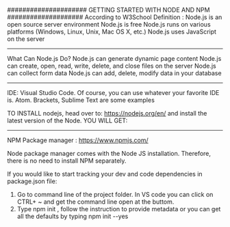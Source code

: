 
#####################
GETTING STARTED WITH NODE AND NPM
####################
According to W3School Definition : 
Node.js is an open source server environment
Node.js is free
Node.js runs on various platforms (Windows, Linux, Unix, Mac OS X, etc.)
Node.js uses JavaScript on the server
**********************
What Can Node.js Do?
Node.js can generate dynamic page content
Node.js can create, open, read, write, delete, and close files on the server
Node.js can collect form data
Node.js can add, delete, modify data in your database
***********************

IDE: Visual Studio Code. Of course, you can use whatever your favorite IDE is. Atom. Brackets, Sublime Text are some examples


TO INSTALL nodejs, head over to: 
https://nodejs.org/en/ and install the latest version of the Node. 
YOU WILL GET: 
***********
NPM Package manager : https://www.npmjs.com/

Node package manager comes with the Node JS installation. Therefore, there is no need to install NPM separately. 

If you would like to start tracking your dev and code dependencies in package.json file:
1. Go to command line of the project folder. In VS code you can click on CTRL+ ~ and get the command line open at the buttom. 
2. Type npm init , follow the instruction to provide metadata or you can get all the defaults by typing npm init --yes


